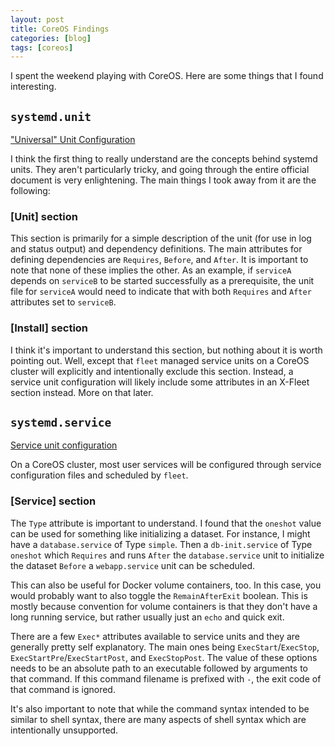 ```yaml
---
layout: post
title: CoreOS Findings
categories: [blog]
tags: [coreos]
---
```


I spent the weekend playing with CoreOS. Here are some things that I found 
interesting.

## `systemd.unit`

["Universal" Unit Configuration](http://www.freedesktop.org/software/systemd/man/systemd.unit.html)

I think the first thing to really understand are the concepts behind systemd 
units.  They aren't particularly tricky, and going through the entire official 
document is very enlightening.  The main things I took away from it are the
following:

### [Unit] section

This section is primarily for a simple description of the unit (for use in log 
and status output) and dependency definitions. The main attributes for defining 
dependencies are `Requires`, `Before`, and `After`. It is important to note
that none of these implies the other. As an example, if `serviceA` depends on
`serviceB` to be started successfully as a prerequisite, the unit file for 
`serviceA` would need to indicate that with both `Requires` and `After` 
attributes set to `serviceB`.

### [Install] section

I think it's important to understand this section, but nothing about it is
worth pointing out. Well, except that `fleet` managed service units on a CoreOS 
cluster will explicitly and intentionally exclude this section. Instead, a
service unit configuration will likely include some attributes in an X-Fleet
section instead. More on that later.

## `systemd.service`

[Service unit configuration](http://www.freedesktop.org/software/systemd/man/systemd.service.html)

On a CoreOS cluster, most user services will be configured through service 
configuration files and scheduled by `fleet`.

### [Service] section

The `Type` attribute is important to understand. I found that the `oneshot`
value can be used for something like initializing a dataset. For instance,
I might have a `database.service` of Type `simple`. Then a `db-init.service`
of Type `oneshot` which `Requires` and runs `After` the `database.service`
unit to initialize the dataset `Before` a `webapp.service` unit can be
scheduled.

This can also be useful for Docker volume containers, too. In this case, you
would probably want to also toggle the `RemainAfterExit` boolean. This is
mostly because convention for volume containers is that they don't have a long
running service, but rather usually just an `echo` and quick exit.

There are a few `Exec*` attributes available to service units and they are
generally pretty self explanatory. The main ones being `ExecStart`/`ExecStop`,
`ExecStartPre`/`ExecStartPost`, and `ExecStopPost`. The value of these options
needs to be an absolute path to an executable followed by arguments to that
command. If this command filename is prefixed with `-`, the exit code of that
command is ignored.

It's also important to note that while the command syntax intended to be
similar to shell syntax, there are many aspects of shell syntax which are
intentionally unsupported.
